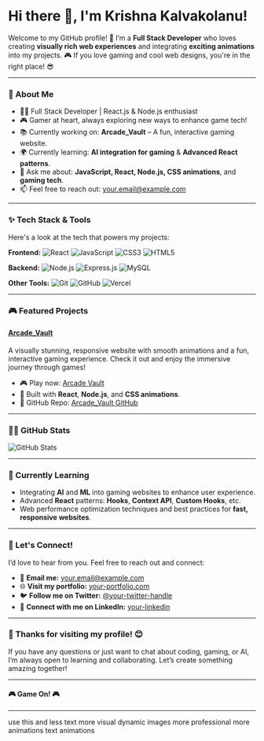 # Hi there 👋, I'm Krishna Kalvakolanu!

Welcome to my GitHub profile! 🚀
I’m a **Full Stack Developer** who loves creating **visually rich web experiences** and integrating **exciting animations** into my projects. 🎮
If you love gaming and cool web designs, you're in the right place! 😎

---

### 🚀 About Me

* 👨‍💻 Full Stack Developer | React.js & Node.js enthusiast
* 🎮 Gamer at heart, always exploring new ways to enhance game tech!
* 📚 Currently working on: **Arcade\_Vault** – A fun, interactive gaming website.
* 🌍 Currently learning: **AI integration for gaming** & **Advanced React patterns**.
* 💬 Ask me about: **JavaScript, React, Node.js, CSS animations**, and **gaming tech**.
* 📫 Feel free to reach out: [your.email@example.com](mailto:your.email@example.com)

---

### ✨ Tech Stack & Tools

Here's a look at the tech that powers my projects:

**Frontend:**
![React](https://img.shields.io/badge/-React-61DAFB?style=flat\&logo=react\&logoColor=white)
![JavaScript](https://img.shields.io/badge/-JavaScript-F7DF1E?style=flat\&logo=javascript\&logoColor=black)
![CSS3](https://img.shields.io/badge/-CSS3-2965F1?style=flat\&logo=css3\&logoColor=white)
![HTML5](https://img.shields.io/badge/-HTML5-E34F26?style=flat\&logo=html5\&logoColor=white)

**Backend:**
![Node.js](https://img.shields.io/badge/-Node.js-8CC84B?style=flat\&logo=node.js\&logoColor=white)
![Express.js](https://img.shields.io/badge/-Express.js-000000?style=flat\&logo=express\&logoColor=white)
![MySQL](https://img.shields.io/badge/-MySQL-4479A1?style=flat\&logo=mysql\&logoColor=white)

**Other Tools:**
![Git](https://img.shields.io/badge/-Git-F05032?style=flat\&logo=git\&logoColor=white)
![GitHub](https://img.shields.io/badge/-GitHub-181717?style=flat\&logo=github\&logoColor=white)
![Vercel](https://img.shields.io/badge/-Vercel-000000?style=flat\&logo=vercel\&logoColor=white)

---

### 🎮 Featured Projects

#### **[Arcade\_Vault](https://arcade-vault-seven.vercel.app/)**

A visually stunning, responsive website with smooth animations and a fun, interactive gaming experience. Check it out and enjoy the immersive journey through games!

* 🎮 Play now: [Arcade Vault](https://arcade-vault-seven.vercel.app/)
* 🔧 Built with **React**, **Node.js**, and **CSS animations**.
* 🔗 GitHub Repo: [Arcade\_Vault GitHub](https://github.com/your-username/arcade-vault)

---

### 🧑‍💻 GitHub Stats

![GitHub Stats](https://github-readme-stats.vercel.app/api?username=Krish-Kal\&show_icons=true\&count_private=true\&hide_title=true\&hide=prs\&theme=dark)

---

### 🌱 Currently Learning

* Integrating **AI** and **ML** into gaming websites to enhance user experience.
* Advanced **React** patterns: **Hooks**, **Context API**, **Custom Hooks**, etc.
* Web performance optimization techniques and best practices for **fast, responsive websites**.

---

### 🤝 Let's Connect!

I’d love to hear from you. Feel free to reach out and connect:

* 📧 **Email me:** [your.email@example.com](mailto:your.email@example.com)
* 🌐 **Visit my portfolio:** [your-portfolio.com](https://your-portfolio.com)
* 🐦 **Follow me on Twitter:** [@your-twitter-handle](https://twitter.com/your-twitter-handle)
* 💼 **Connect with me on LinkedIn:** [your-linkedin](https://linkedin.com/in/your-linkedin)

---

### 🎉 Thanks for visiting my profile! 😊

If you have any questions or just want to chat about coding, gaming, or AI, I’m always open to learning and collaborating. Let’s create something amazing together!

---

#### 🎮 Game On! 🎮

---

use this and less text more visual dynamic images more professional more animations text animations
